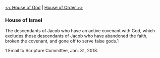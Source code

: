 [<< House of God](House%20of%20God.md)  |  [House of Order >>](House%20of%20Order.md)

### House of Israel
The descendants of Jacob who have an active covenant with God, which excludes those descendants of Jacob who have abandoned the faith, broken the covenant, and gone off to serve false gods.1



1 Email to Scripture Committee, Jan. 31, 2018.